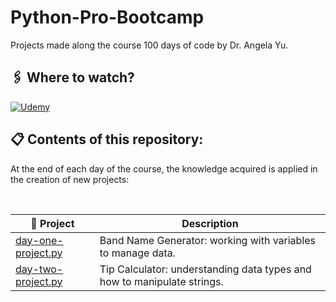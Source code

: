# Python-Pro-Bootcamp
 Projects made along the course 100 days of code by Dr. Angela Yu.

## **🖇️ Where to watch?**

 [![Udemy](https://img.shields.io/badge/Udemy-836fbd?style=for-the-badge&logo=udemy&logoColor=white)](https://www.udemy.com/share/103IHM/)

## **📋 Contents of this repository:**
At the end of each day of the course, the knowledge acquired is applied in the creation of new projects:

&nbsp;

📂 Project       | Description
---------     | ------
[day-one-project.py](Projects/day-one-project.py)           | Band Name Generator: working with variables to manage data.
[day-two-project.py](Projects/day-two-project.py)           | Tip Calculator: understanding data types and how to manipulate strings.